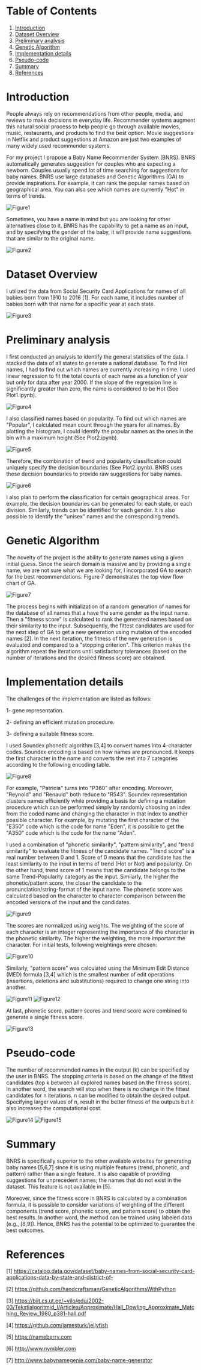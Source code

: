 # Table of Contents
1. [Introduction](README.md#introduction)
2. [Dataset Overview](README.md#Dataset-Overview)
3. [Preliminary analysis](README.md#Preliminary-analysis)
4. [Genetic Algorithm](README.md#Genetic-Algorithm)
5. [Implementation details](README.md#implementation-details)
6. [Pseudo-code](README.md#Pseudo-code)
7. [Summary](README.md#summary)
8. [References](README.md#References)

# Introduction
People always rely on recommendations from other people, media, and reviews to make decisions in everyday life. Recommender systems augment this natural social process to help people go through available movies, music, restaurants, and products to find the best option. Movie suggestions in Netflix and product suggestions at Amazon are just two examples of many widely used recommender systems.

For my project I propose a Baby Name Recommender System (BNRS). BNRS automatically generates suggestion for couples who are expecting a newborn. Couples usually spend lot of time searching for suggestions for baby names. BNRS use large databases and Genetic Algorithms (GA) to provide inspirations. For example, it can rank the popular names based on geographical area. You can also see which names are currently "Hot" in terms of trends. 


![Figure1](images/name-suggestions.png)

Sometimes, you have a name in mind but you are looking for other alternatives close to it. BNRS has the capability to get a name as an input, and by specifying the gender of the baby, it will provide name suggestions that are similar to the original name. 

![Figure2](images/name-recommender.png)

# Dataset Overview


I utilized the data from Social Security Card Applications for names of all babies born from 1910 to 2016 [1]. For each name, it includes number of babies born with that name for a specific year at each state. 

![Figure3](images/data-overview.png)

# Preliminary analysis

I first conducted an analysis to identify the general statistics of the data. I stacked the data of all states to generate a national database. To find Hot names, I had to find out which names are currently increasing in time. I used linear regression to fit the total counts of each name as a function of year but only for data after year 2000. If the slope of the regression line is significantly greater than zero, the name is considered to be Hot (See Plot1.ipynb).   

![Figure4](images/plot1.png)

I also classified names based on popularity. To find out which names are "Popular", I calculated mean count through the years for all names. By plotting the histogram, I could identify the popular names as the ones in the bin with a maximum height (See Plot2.ipynb). 

![Figure5](images/plot2.png)


Therefore, the combination of trend and popularity classification could uniquely specify the decision boundaries (See Plot2.ipynb). BNRS uses these decision boundaries to provide raw suggestions for baby names.

![Figure6](images/popularity-trend.png)


I also plan to perform the classification for certain geographical areas. For example, the decision boundaries can be generated for each state, or each division. Similarly, trends can be identified for each gender. It is also possible to identify the "unisex" names and the corresponding trends.

# Genetic Algorithm

The novelty of the project is the ability to generate names using a given initial guess. Since the search domain is massive and by providing a single name, we are not sure what we are looking for, I incorporated GA to search for the best recommendations. Figure 7 demonstrates the top view flow chart of GA. 

![Figure7](images/topview-flowchart.png)

The process begins with initialization of a random generation of names for the database of all names that a have the same gender as the input name. Then a "fitness score" is calculated to rank the generated names based on their similarity to the input. Subsequently, the fittest candidates are used for the next step of GA to get a new generation using mutation of the encoded names [2]. In the next iteration, the fitness of the new generation is evaluated and compared to a "stopping criterion". This criterion makes the algorithm repeat the iterations until satisfactory tolerances (based on the number of iterations and the desired fitness score) are obtained. 

# Implementation details

The challenges of the implementation are listed as follows:

1-	gene representation.

2-	defining an efficient mutation procedure.

3-	defining a suitable fitness score.

I used Soundex phonetic algorithm [3,4] to convert names into 4-character codes. Soundex encoding is based on how names are pronounced. It keeps the first character in the name and converts the rest into 7 categories according to the following encoding table. 

![Figure8](images/soundex.png)

For example, "Patricia" turns into "P360" after encoding. Moreover, "Reynold" and "Renauld" both reduce to "R543". Soundex representation clusters names efficiently while providing a basis for defining a mutation procedure which can be performed simply by randomly choosing an index from the coded name and changing the character in that index to another possible character.  For example, by mutating the first character of the "E350" code which is the code for name "Eden", it is possible to get the "A350" code which is the code for the name "Aden". 

I used a combination of "phonetic similarity", "pattern similarity", and "trend similarity" to evaluate the fitness of the candidate names. "Trend score" is a real number between 0 and 1. Score of 0 means that the candidate has the least similarity to the input in terms of trend (Hot or Not) and popularity. On the other hand, trend score of 1 means that the candidate belongs to the same Trend-Popularity category as the input. Similarly, the higher the phonetic/pattern score, the closer the candidate to the pronunciation/string-format of the input name. The phonetic score was calculated based on the character to character comparison between the encoded versions of the input and the candidates. 

![Figure9](images/phonetic-score.png)

The scores are normalized using weights. The weighting of the score of each character is an integer representing the importance of the character in the phonetic similarity. The higher the weighting, the more important the character. For initial tests, following weightings were chosen:

![Figure10](images/phonetic-weight.png)


Similarly, "pattern score" was calculated using the Minimum Edit Distance (MED) formula [3,4] which is the smallest number of edit operations (insertions, deletions and substitutions) required to change one string into another. 

![Figure11](images/pattern-score.png)
![Figure12](images/score-summary.png)

At last, phonetic score, pattern scores and trend score were combined to generate a single fitness score.

![Figure13](images/fitness-score.png)

# Pseudo-code

The number of recommended names in the output (k) can be specified by the user in BNRS.  The stopping criteria is based on the change of the fittest candidates (top k between all explored names based on the fitness score). In another word, the search will stop when there is no change in the fittest candidates for n iterations. n can be modified to obtain the desired output. Specifying larger values of n, result in the better fitness of the outputs but it also increases the computational cost.

![Figure14](images/pseudo1.png)
![Figure15](images/pseudo2.png)

# Summary

BNRS is specifically superior to the other available websites for generating baby names [5,6,7] since it is using multiple features (trend, phonetic, and pattern) rather than a single feature. It is also capable of providing suggestions for unprecedent names; the names that do not exist in the dataset. This feature is not available in [5].

Moreover, since the fitness score in BNRS is calculated by a combination formula, it is possible to consider variations of weighting of the different components (trend score, phonetic score, and pattern score) to obtain the best results. In another word, the method can be trained using labeled data (e.g., [8,9]). Hence, BNRS has the potential to be optimized to guarantee the best outcomes.

# References

[1]	https://catalog.data.gov/dataset/baby-names-from-social-security-card-applications-data-by-state-and-district-of-

[2]	https://github.com/handcraftsman/GeneticAlgorithmsWithPython

[3]	https://biit.cs.ut.ee/~vilo/edu/2002-03/Tekstialgoritmid_I/Articles/Approximate/Hall_Dowling_Approximate_Matching_Review_1980_p381-hall.pdf

[4]	https://github.com/jamesturk/jellyfish

[5]	https://nameberry.com

[6]	http://www.nymbler.com

[7]	http://www.babynamegenie.com/baby-name-generator
